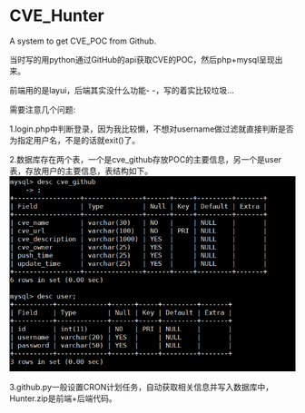 # CVE_Hunter
A system to get CVE_POC from Github.

当时写的用python通过GitHub的api获取CVE的POC，然后php+mysql呈现出来。

前端用的是layui，后端其实没什么功能- -，写的着实比较垃圾...

需要注意几个问题:

1.login.php中判断登录，因为我比较懒，不想对username做过滤就直接判断是否为指定用户名，不是的话就exit()了。

2.数据库存在两个表，一个是cve_github存放POC的主要信息，另一个是user表，存放用户的主要信息，表结构如下。
![image](https://github.com/R4ilgun/CVE_Hunter/blob/main/readme_image/database_table.png)

3.github.py一般设置CRON计划任务，自动获取相关信息并写入数据库中，Hunter.zip是前端+后端代码。
